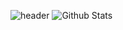 ![header](https://capsule-render.vercel.app/api?type=waving&color=auto&height=300&section=header&text=Oh%20YoonJeong&fontSize=80)
![Github Stats](https://github-readme-stats.vercel.app/api?username=yoonjeongoh&show_icons=true)

